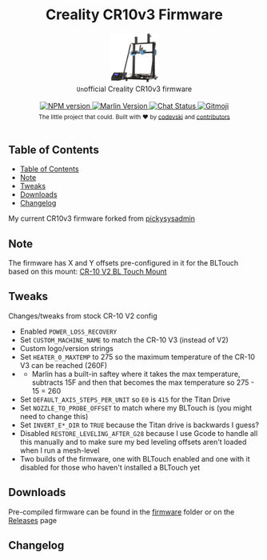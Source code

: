 <h1 align="center">Creality CR10v3 Firmware</h1>

<div align="center">
  <img src="cr10v3.png"
      alt="ditto" width="100" />
</div>
<div align="center">
  <code>Un</code>official Creality CR10v3 firmware
</div>

<br />

<div align="center">
  <!-- Node version -->
  <a href="#">
    <img src="https://img.shields.io/circleci/build/github/codevski/cr10v3-firmware/main"
      alt="NPM version" />
  </a>
  <!-- Marlin Version -->
  <a href="https://marlinfw.org/meta/download/">
    <img src="https://img.shields.io/badge/Marlin-2.0.7.2-success"
      alt="Marlin Version" />
  </a>
  <!-- Chat Status -->
  <a href="#">
    <img src="https://img.shields.io/discord/426035845531959297"
      alt="Chat Status" />
  </a>
  <a href="https://gitmoji.dev">
  <img src="https://img.shields.io/badge/gitmoji-%20😜%20😍-FFDD67.svg?style=flat-square" alt="Gitmoji">
</a>
  
</div>

<div align="center">
  <sub>The little project that could. Built with ❤︎ by
  <a href="https://twitter.com/codevski">codevski</a> and
  <a href="#">
    contributors
  </a>
</div>
<br />

## Table of Contents

- [Table of Contents](#table-of-contents)
- [Note](#note)
- [Tweaks](#tweaks)
- [Downloads](#downloads)
- [Changelog](#changelog)

My current CR10v3 firmware forked from [pickysysadmin](https://git.pickysysadmin.ca/FiZi/cr-10-v3-marlin-config) 

## Note
The firmware has X and Y offsets pre-configured in it for the BLTouch based on this mount: [CR-10 V2 BL Touch Mount](https://www.thingiverse.com/thing:3947349)
## Tweaks

Changes/tweaks from stock CR-10 V2 config
- Enabled `POWER_LOSS_RECOVERY`
- Set `CUSTOM_MACHINE_NAME` to match the CR-10 V3 (instead of V2)
- Custom logo/version strings
- Set `HEATER_0_MAXTEMP` to 275 so the maximum temperature of the CR-10 V3 can be reached (260F)
- - Marlin has a built-in saftey where it takes the max temperature, subtracts 15F and then that becomes the max temperature so 275 - 15 = 260
- Set `DEFAULT_AXIS_STEPS_PER_UNIT` so `E0` is `415` for the Titan Drive
- Set `NOZZLE_TO_PROBE_OFFSET` to match where my BLTouch is (you might need to change this)
- Set `INVERT_E*_DIR` to `TRUE` because the Titan drive is backwards I guess?
- Disabled `RESTORE_LEVELING_AFTER_G28` because I use Gcode to handle all this manually and to make sure my bed leveling offsets aren't loaded when I run a mesh-level
- Two builds of the firmware, one with BLTouch enabled and one with it disabled for those who haven't installed a BLTouch yet
## Downloads

Pre-compiled firmware can be found in the [firmware](#) folder or on the [Releases](https://github.com/codevski/CR10v3-Firmware/releases) page

## Changelog